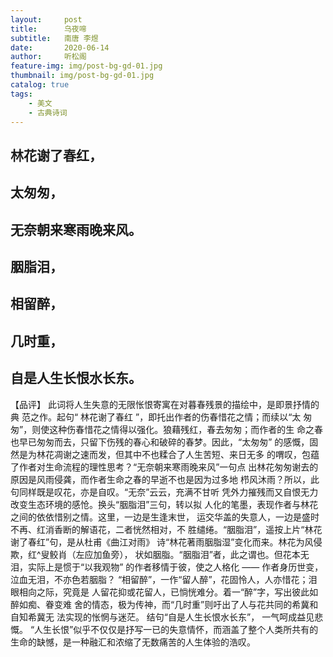```yaml
---
layout:     post
title:      乌夜啼
subtitle:   南唐 李煜
date:       2020-06-14
author:     听松阁
feature-img: img/post-bg-gd-01.jpg
thumbnail: img/post-bg-gd-01.jpg
catalog: true
tags:
    - 美文
    - 古典诗词
---
```


## 林花谢了春红，
## 太匆匆， 
## 无奈朝来寒雨晚来风。 

## 胭脂泪，
## 相留醉， 
## 几时重，
## 自是人生长恨水长东。  



【品评】 
此词将人生失意的无限怅恨寄寓在对暮春残景的描绘中，是即景抒情的典 
范之作。起句“ 林花谢了春红 ”，即托出作者的伤春惜花之情；而续以“太 
匆匆”，则使这种伤春惜花之情得以强化。狼藉残红，春去匆匆；而作者的生 
命之春也早已匆匆而去，只留下伤残的春心和破碎的春梦。因此，“太匆匆” 
的感慨，固然是为林花凋谢之速而发，但其中不也糅合了人生苦短、来日无多 
的喟叹，包蕴了作者对生命流程的理性思考？“无奈朝来寒雨晚来风”一句点 
出林花匆匆谢去的原因是风雨侵龚，而作者生命之春的早逝不也是因为过多地 
栉风沐雨？所以，此句同样既是叹花，亦是自叹。“无奈”云云，充满不甘听 
凭外力摧残而又自恨无力改变生态环境的感怆。换头“胭脂泪”三句，转以拟 
人化的笔墨，表现作者与林花之间的依依惜别之情。这里，一边是生逢末世， 
运交华盖的失意人，一边是盛时不再、红消香断的解语花，二者恍然相对，不 
胜缱绻。“胭脂泪”，遥按上片“林花谢了春红”句，是从杜甫《曲江对雨》 
诗“林花著雨胭脂湿”变化而来。林花为风侵欺，红^叟鲛肖（左应加鱼旁）， 
状如胭脂。“胭脂泪”者，此之谓也。但花本无泪，实际上是惯于“以我观物” 
的作者移情于彼，使之人格化 —— 作者身历世变，泣血无泪，不亦色若胭脂？ 
“相留醉”，一作“留人醉”，花固怜人，人亦惜花；泪眼相向之际，究竟是 
人留花抑或花留人，已惝恍难分。着一“醉”字，写出彼此如醉如痴、眷变难 
舍的情态，极为传神，而“几时重”则吁出了人与花共同的希冀和自知希冀无 
法实现的怅惘与迷茫。 结句“自是人生长恨水长东”， 一气呵成益见悲慨。 
“人生长恨”似乎不仅仅是抒写一已的失意情怀，而涵盖了整个人类所共有的 
生命的缺憾，是一种融汇和浓缩了无数痛苦的人生体验的浩叹。 
